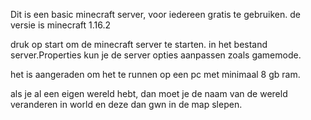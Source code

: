 Dit is een basic minecraft server, voor iedereen gratis te gebruiken. de versie is minecraft 1.16.2

druk op start om de minecraft server te starten.
in het bestand server.Properties kun je de server opties aanpassen zoals gamemode.

het is aangeraden om het te runnen op een pc met minimaal 8 gb ram.

als je al een eigen wereld hebt, dan moet je de naam van de wereld veranderen in world en deze dan gwn in de map slepen.
